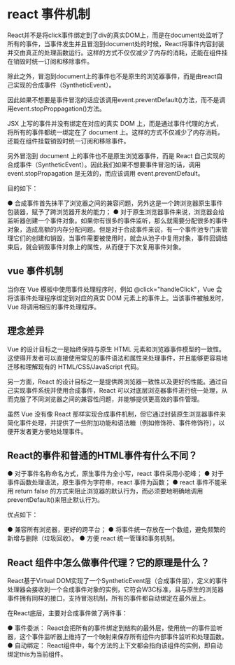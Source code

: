 # react 事件机制

React并不是将click事件绑定到了div的真实DOM上，而是在document处监听了所有的事件，当事件发生并且冒泡到document处的时候，React将事件内容封装并交由真正的处理函数运行。这样的方式不仅仅减少了内存的消耗，还能在组件挂在销毁时统一订阅和移除事件。

除此之外，冒泡到document上的事件也不是原生的浏览器事件，而是由react自己实现的合成事件（SyntheticEvent）。

因此如果不想要是事件冒泡的话应该调用event.preventDefault()方法，而不是调用event.stopProppagation()方法。 

JSX 上写的事件并没有绑定在对应的真实 DOM 上，而是通过事件代理的方式，将所有的事件都统一绑定在了 document 上。这样的方式不仅减少了内存消耗，还能在组件挂载销毁时统一订阅和移除事件。

另外冒泡到 document 上的事件也不是原生浏览器事件，而是 React 自己实现的合成事件（SyntheticEvent）。因此我们如果不想要事件冒泡的话，调用 event.stopPropagation 是无效的，而应该调用 event.preventDefault。

目的如下：

● 合成事件首先抹平了浏览器之间的兼容问题，另外这是一个跨浏览器原生事件包装器，赋予了跨浏览器开发的能力；
● 对于原生浏览器事件来说，浏览器会给监听器创建一个事件对象。如果你有很多的事件监听，那么就需要分配很多的事件对象，造成高额的内存分配问题。但是对于合成事件来说，有一个事件池专门来管理它们的创建和销毁，当事件需要被使用时，就会从池子中复用对象，事件回调结束后，就会销毁事件对象上的属性，从而便于下次复用事件对象。

## vue 事件机制

当你在 Vue 模板中使用事件处理程序时，例如 @click="handleClick"，Vue 会将该事件处理程序绑定到对应的真实 DOM 元素上的事件上。当该事件被触发时，Vue 将调用相应的事件处理程序。

## 理念差异

Vue 的设计目标之一是始终保持与原生 HTML 元素和浏览器事件模型的一致性。这使得开发者可以直接使用常见的事件语法和属性来处理事件，并且能够更容易地迁移和理解现有的 HTML/CSS/JavaScript 代码。

另一方面，React 的设计目标之一是提供跨浏览器一致性以及更好的性能。通过自己实现事件系统并使用合成事件，React 可以对底层浏览器事件进行统一处理，从而克服了不同浏览器之间的兼容性问题，并能够提供更高效的事件管理。

虽然 Vue 没有像 React 那样实现合成事件机制，但它通过封装原生浏览器事件来简化事件处理，并提供了一些附加功能和语法糖（例如修饰符、事件修饰符），以便开发者更方便地处理事件。

## React的事件和普通的HTML事件有什么不同？

● 对于事件名称命名方式，原生事件为全小写，react 事件采用小驼峰；
● 对于事件函数处理语法，原生事件为字符串，react 事件为函数；
● react 事件不能采用 return false 的方式来阻止浏览器的默认行为，而必须要地明确地调用preventDefault()来阻止默认行为。

优点如下：

● 兼容所有浏览器，更好的跨平台；
● 将事件统一存放在一个数组，避免频繁的新增与删除（垃圾回收）。
● 方便 react 统一管理和事务机制。

## React 组件中怎么做事件代理？它的原理是什么？

React基于Virtual DOM实现了一个SyntheticEvent层（合成事件层），定义的事件处理器会接收到一个合成事件对象的实例，它符合W3C标准，且与原生的浏览器事件拥有同样的接口，支持冒泡机制，所有的事件都自动绑定在最外层上。

在React底层，主要对合成事件做了两件事：

● 事件委派： React会把所有的事件绑定到结构的最外层，使用统一的事件监听器，这个事件监听器上维持了一个映射来保存所有组件内部事件监听和处理函数。
● 自动绑定： React组件中，每个方法的上下文都会指向该组件的实例，即自动绑定this为当前组件。
